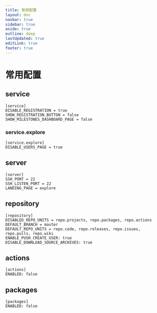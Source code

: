 ```yaml
---
title: 常用配置
layout: doc
navbar: true
sidebar: true
aside: true
outline: deep
lastUpdated: true
editLink: true
footer: true
---
```


# 常用配置

## service

```
[service]
DISABLE_REGISTRATION = true
SHOW_REGISTRATION_BUTTON = false
SHOW_MILESTONES_DASHBOARD_PAGE = false
```

### service.explore

```
[service.explore]
DISABLE_USERS_PAGE = true
```

## server

```
[server]
SSH_PORT = 22
SSH_LISTEN_PORT = 22
LANDING_PAGE = explore
```

## repository

```
[repository]
DISABLED_REPO_UNITS = repo.projects, repo.packages, repo.actions
DEFAULT_BRANCH = master
DEFAULT_REPO_UNITS = repo.code, repo.releases, repo.issues, repo.pulls, repo.wiki
ENABLE_PUSH_CREATE_USER: true
DISABLE_DOWNLOAD_SOURCE_ARCHIVES: true
```

## actions

```
[actions]
ENABLED: false
```

## packages
```
[packages]
ENABLED: false
```
